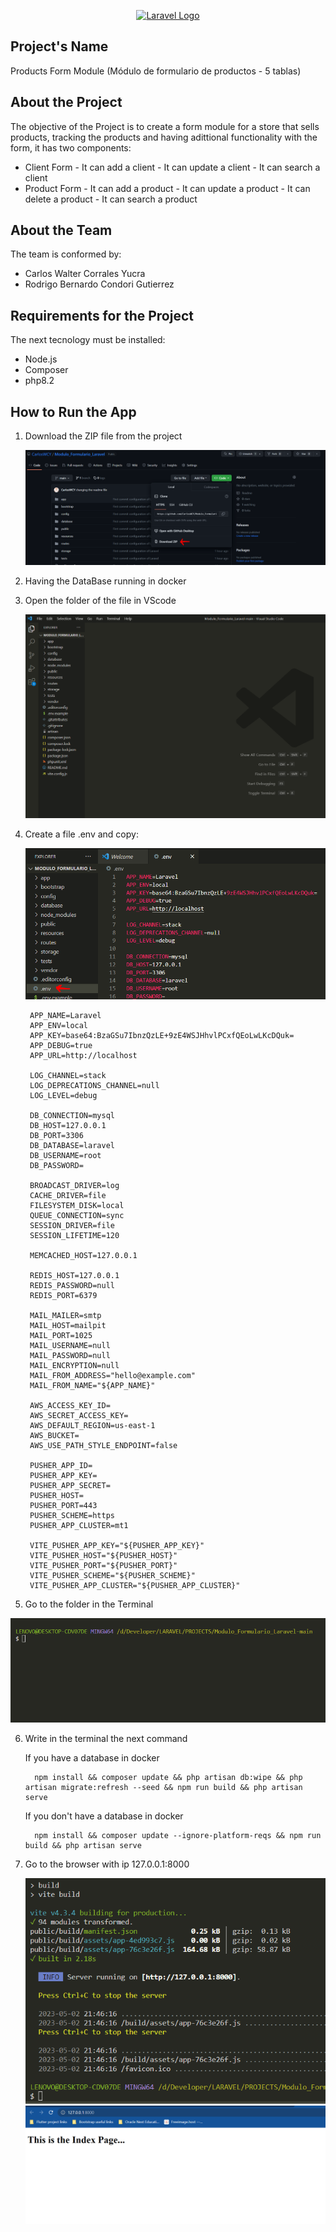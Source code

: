 <p align="center"><a href="https://laravel.com" target="_blank"><img src="https://raw.githubusercontent.com/laravel/art/master/logo-lockup/5%20SVG/2%20CMYK/1%20Full%20Color/laravel-logolockup-cmyk-red.svg" width="400" alt="Laravel Logo"></a></p>

## Project's Name

Products Form Module (Módulo de formulario de productos - 5 tablas)

## About the Project

The objective of the Project is to create a form module for a store that sells products, tracking the products and having adittional functionality with the form, it has two components:

- Client Form
        - It can add a client
        - It can update a client
        - It can search a client
- Product Form
        - It can add a product
        - It can update a product
        - It can delete a product
        - It can search a product

## About the Team

The team is conformed by:

- Carlos Walter Corrales Yucra
- Rodrigo Bernardo Condori Gutierrez

## Requirements for the Project

The next tecnology must be installed:

- Node.js
- Composer
- php8.2

## How to Run the App

1. Download the ZIP file from the project

    ![alt text](https://raw.githubusercontent.com/CarlosWCY/Modulo_Formulario_Laravel/main/images/downloadZip.PNG)

2. Having the DataBase running in docker


3. Open the folder of the file in VScode

    ![alt text](https://raw.githubusercontent.com/CarlosWCY/Modulo_Formulario_Laravel/main/images/openVScode.PNG)

4. Create a file .env and copy:

    ![alt text](https://raw.githubusercontent.com/CarlosWCY/Modulo_Formulario_Laravel/main/images/createEnv.PNG)

        
        APP_NAME=Laravel
        APP_ENV=local
        APP_KEY=base64:BzaGSu7IbnzQzLE+9zE4WSJHhvlPCxfQEoLwLKcDQuk=
        APP_DEBUG=true
        APP_URL=http://localhost

        LOG_CHANNEL=stack
        LOG_DEPRECATIONS_CHANNEL=null
        LOG_LEVEL=debug

        DB_CONNECTION=mysql
        DB_HOST=127.0.0.1
        DB_PORT=3306
        DB_DATABASE=laravel
        DB_USERNAME=root
        DB_PASSWORD=

        BROADCAST_DRIVER=log
        CACHE_DRIVER=file
        FILESYSTEM_DISK=local
        QUEUE_CONNECTION=sync
        SESSION_DRIVER=file
        SESSION_LIFETIME=120

        MEMCACHED_HOST=127.0.0.1

        REDIS_HOST=127.0.0.1
        REDIS_PASSWORD=null
        REDIS_PORT=6379

        MAIL_MAILER=smtp
        MAIL_HOST=mailpit
        MAIL_PORT=1025
        MAIL_USERNAME=null
        MAIL_PASSWORD=null
        MAIL_ENCRYPTION=null
        MAIL_FROM_ADDRESS="hello@example.com"
        MAIL_FROM_NAME="${APP_NAME}"

        AWS_ACCESS_KEY_ID=
        AWS_SECRET_ACCESS_KEY=
        AWS_DEFAULT_REGION=us-east-1
        AWS_BUCKET=
        AWS_USE_PATH_STYLE_ENDPOINT=false

        PUSHER_APP_ID=
        PUSHER_APP_KEY=
        PUSHER_APP_SECRET=
        PUSHER_HOST=
        PUSHER_PORT=443
        PUSHER_SCHEME=https
        PUSHER_APP_CLUSTER=mt1

        VITE_PUSHER_APP_KEY="${PUSHER_APP_KEY}"
        VITE_PUSHER_HOST="${PUSHER_HOST}"
        VITE_PUSHER_PORT="${PUSHER_PORT}"
        VITE_PUSHER_SCHEME="${PUSHER_SCHEME}"
        VITE_PUSHER_APP_CLUSTER="${PUSHER_APP_CLUSTER}"

        
5. Go to the folder in the Terminal

  ![alt text](https://raw.githubusercontent.com/CarlosWCY/Modulo_Formulario_Laravel/main/images/goTerminal.PNG)

6. Write in the terminal the next command

    If you have a database in docker
    ```
      npm install && composer update && php artisan db:wipe && php artisan migrate:refresh --seed && npm run build && php artisan serve
    ```
    
    If you don't have a database in docker
    
    ```
      npm install && composer update --ignore-platform-reqs && npm run build && php artisan serve
    ```

7. Go to the browser with ip 127.0.0.1:8000

    ![alt text](https://raw.githubusercontent.com/CarlosWCY/Modulo_Formulario_Laravel/main/images/runningCode.PNG)
    ![alt text](https://raw.githubusercontent.com/CarlosWCY/Modulo_Formulario_Laravel/main/images/indexPage.PNG)